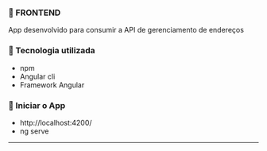 ### :page_facing_up: FRONTEND
App desenvolvido para consumir a API de gerenciamento de endereços

### :page_facing_up: Tecnologia utilizada
- npm
- Angular cli
- Framework Angular

### :page_facing_up: Iniciar o App
- http://localhost:4200/
- ng serve

---

